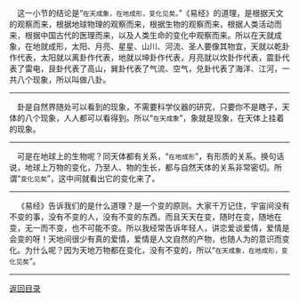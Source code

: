 &emsp;这一小节的结论是“``在天成象，在地成形，变化见矣。``”《易经》的道理，是根据天文的观察而来，根据地球物理的观察而来，根据生物的观察而来，根据人类活动而来，根据中国古代的医理而来，以及人类生命的变化中观察而来。所以在天就成象，在地就成形，太阳、月亮、星星、山川、河流、圣人要像其物宜，天就以乾卦作代表，太阳就以离卦作代表，地就以坤卦作代表，月亮就以坎卦作代表，震卦代表了雷电，艮卦代表了高山，巽卦代表了气流、空气，兑卦代表了海洋、江河，一共八个现象，所以叫做八卦。
___
&emsp;卦是自然界随处可以看到的现象，不需要科学仪器的研究，只要你不是瞎子，天体的八个现象，人人都可以看得到。所以“``在天成象``”，象就是现象，在天体上挂着的现象。
___
&emsp;可是在地球上的生物呢？同天体都有关系，“``在地成形``”，有形质的关系。换句话说，地球上万物的变化，乃至人、物的生长，都与自然天体的关系非常密切。所谓“``变化见矣``”，这中间就看出它的变化来了。
___
&emsp;《易经》告诉我们的是什么道理？是一个变的原则。大家千万记住，宇宙间没有不变的事，没有不变的人，没有不变的东西。而且天天在变，随时在变，随地在变，无一而不变，也不可能不变。所以我经常告诉年轻人，讲恋爱谈爱情，爱情是会变的呀！天地间很少有真的爱情，爱情是人文自然的产物，也随人为的意识而变化。为什么呢？因为天地万物都在变化，没有不变的，所以“``在天成象，在地成形，变化见矣``”。
___
[返回目录](../../master/README.md#目录)